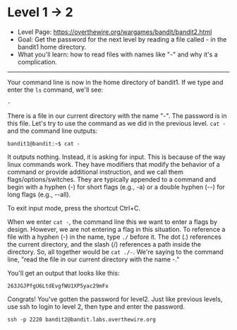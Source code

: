 # Level 1 -> 2

- Level Page: https://overthewire.org/wargames/bandit/bandit2.html
- Goal: Get the password for the next level by reading a file called - in the bandit1 home directory.
- What you'll learn: how to read files with names like "-" and why it's a complication.
---
Your command line is now in the home directory of bandit1. If we type and enter the `ls` command, we'll see:
```
-
```

There is a file in our current directory with the name "-". The password is in this file. Let's try to use the command as we did in the previous level. `cat -` and the command line outputs:
```
bandit1@bandit:~$ cat -

```
It outputs nothing. Instead, it is asking for input. This is because of the way linux commands work. They have modifiers that modify the behavior of a command or provide additional instruction, and we call them flags/options/switches. They are typically appended to a command and begin with a hyphen (-) for short flags (e.g., -a) or a double hyphen (--) for long flags (e.g., --all).

To exit input mode, press the shortcut Ctrl+C.

When we enter `cat -`, the command line this we want to enter a flags by design. However, we are not entering a flag in this situation. To reference a file with a hyphen (-) in the name, type `./` before it. The dot (.) references the current directory, and the slash (/) references a path inside the directory. So, all together would be `cat ./-`. We're saying to the command line, "read the file in our current directory with the name -."

You'll get an output that looks like this:
```
263JGJPfgU6LtdEvgfWU1XP5yac29mFx
```

Congrats! You've gotten the password for level2. Just like previous levels, use ssh to login to level 2, then type and enter the password.

```
ssh -p 2220 bandit2@bandit.labs.overthewire.org
```